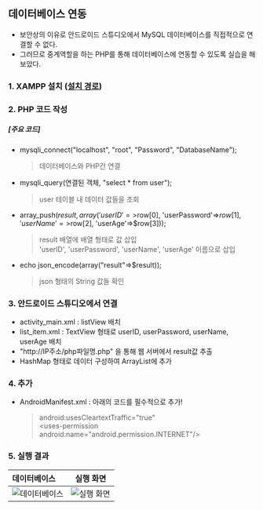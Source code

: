 ## 데이터베이스 연동

- 보안상의 이유로 안드로이드 스튜디오에서 MySQL 데이터베이스를 직접적으로 연결할 수 없다.
- 그러므로 중계역할을 하는 PHP를 통해 데이터베이스에 연동할 수 있도록 실습을 해보았다.

### 1. XAMPP 설치 ([설치 경로](https://www.apachefriends.org/index.html))

### 2. PHP 코드 작성 
##### [주요 코드] 
  - mysqli_connect("localhost", "root", "Password", "DatabaseName");   
    > 데이터베이스와 PHP간 연결  
  - mysqli_query(연결된 객체, "select * from user");  
    > user 테이블 내 데이터 값들을 조회  
  - array_push($result, array('userID'=>$row[0], 'userPassword'=>$row[1], 'userName'=>$row[2], 'userAge'=>$row[3]));
    > result 배열에 배열 형태로 값 삽입  
    > 'userID', 'userPassword', 'userName', 'userAge' 이름으로 삽입  
  - echo json_encode(array("result"=>$result));
    > json 형태의 String 값들 확인

### 3. 안드로이드 스튜디오에서 연결
  - activity_main.xml : listView 배치
  - list_item.xml : TextView 형태로 userID, userPassword, userName, userAge 배치
  - "http://IP주소/php파일명.php" 을 통해 웹 서버에서 result값 추출
  - HashMap 형태로 데이터 구성하여 ArrayList에 추가

### 4. 추가
  - AndroidManifest.xml : 아래의 코드를 필수적으로 추가!
    > android:usesCleartextTraffic="true"  
    > \<uses-permission android:name="android.permission.INTERNET"/>  


### 5. 실행 결과
| 데이터베이스 | 실행 화면 |
|:--------|:--------:|
| ![데이터베이스](https://user-images.githubusercontent.com/54324782/152309926-dc6d0e7b-5392-4652-a271-aa258b823d40.png) | ![실행 화면](https://user-images.githubusercontent.com/54324782/152309708-64bf13cb-7246-4f3e-a279-fa6482665d6f.png)



